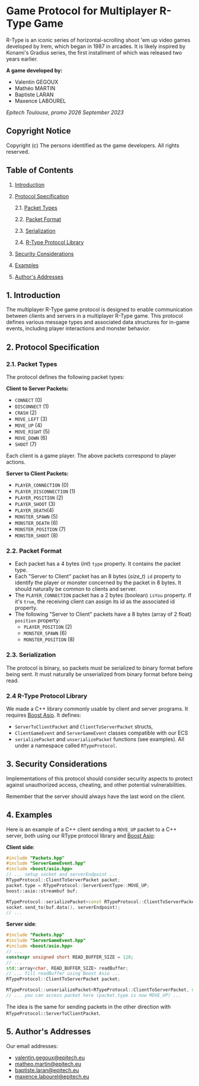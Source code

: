 # Game Protocol for Multiplayer R-Type Game

R-Type is an iconic series of horizontal-scrolling shoot 'em up video games developed by Irem, which began in 1987 in arcades. It is likely inspired by Konami's Gradius series, the first installment of which was released two years earlier.

**A game developed by:**
- Valentin GEGOUX
- Mathéo MARTIN
- Baptiste LARAN
- Maxence LABOUREL

*Epitech Toulouse, promo 2026*
*September 2023*

## Copyright Notice

Copyright (c) The persons identified as the game developers.  All rights reserved.

## Table of Contents

1. [Introduction](#1-introduction)
2. [Protocol Specification](#2-protocol-specification)

   2.1. [Packet Types](#21-packet-types)

   2.2. [Packet Format](#22-packet-format)

   2.3. [Serialization](#23-serialization)

   2.4. [R-Type Protocol Library](#24-r-type-protocol-library)

3. [Security Considerations](#3-security-considerations)
4. [Examples](#4-examples)
5. [Author's Addresses](#5-authors-addresses)

## 1. Introduction

The multiplayer R-Type game protocol is designed to enable communication
between clients and servers in a multiplayer R-Type game. This protocol
defines various message types and associated data structures for in-game
events, including player interactions and monster behavior.

## 2. Protocol Specification

### 2.1. Packet Types

The protocol defines the following packet types:

**Client to Server Packets:**
- `CONNECT` (0)
- `DISCONNECT` (1)
- `CRASH` (2)
- `MOVE_LEFT` (3)
- `MOVE_UP` (4)
- `MOVE_RIGHT` (5)
- `MOVE_DOWN` (6)
- `SHOOT` (7)

Each client is a game player. The above packets correspond to player actions.

**Server to Client Packets:**
- `PLAYER_CONNECTION` (0)
- `PLAYER_DISCONNECTION` (1)
- `PLAYER_POSITION` (2)
- `PLAYER_SHOOT` (3)
- `PLAYER_DEATH`(4)
- `MONSTER_SPAWN` (5)
- `MONSTER_DEATH` (6)
- `MONSTER_POSITION` (7)
- `MONSTER_SHOOT` (8)

### 2.2. Packet Format

- Each packet has a 4 bytes (*int*) `type` property. It contains the packet type.
- Each "Server to Client" packet has an 8 bytes (*size_t*) `id` property to identify the player or monster concerned by the packet in 8 bytes. It should naturally be common to clients and server.
- The `PLAYER_CONNECTION` packet has a 2 bytes (boolean) `isYou` property. If it's `true`, the receiving client can assign its id as the associated id property.
- The following "Server to Client" packets have a 8 bytes (array of 2 float) `position` property:
    - `PLAYER_POSITION` (2)
    - `MONSTER_SPAWN` (6)
    - `MONSTER_POSITION` (8)

### 2.3. Serialization

The protocol is binary, so packets must be serialized to binary format before being sent. It must naturally be unserialized from binary format before being read.

### 2.4 R-Type Protocol Library

We made a C++ library commonly usable by client and server programs. It requires [Boost Asio](https://www.boost.org/doc/libs/1_83_0/doc/html/boost_asio.html). It defines:
- `ServerToClientPacket` and `ClientToServerPacket` structs,
- `ClientGameEvent` and `ServerGameEvent` classes compatible with our ECS
- `serializePacket` and `unserializePacket` functions (see examples).
All under a namespace called `RTypeProtocol`.

## 3. Security Considerations

Implementations of this protocol should consider security aspects to protect against unauthorized access, cheating, and other potential vulnerabilities.

Remember that the server should always have the last word on the client.

## 4. Examples

Here is an example of a C++ client sending a `MOVE_UP` packet to a C++ server, both using our RType protocol library and [Boost Asio](https://www.boost.org/doc/libs/1_83_0/doc/html/boost_asio.html):

**Client side**:
```C++
#include "Packets.hpp"
#include "ServerGameEvent.hpp"
#include <boost/asio.hpp>
// ... setup socket and serverEndpoint ...
RTypeProtocol::ClientToServerPacket packet;
packet.type = RTypeProtocol::ServerEventType::MOVE_UP;
boost::asio::streambuf buf;

RTypeProtocol::serializePacket<const RTypeProtocol::ClientToServerPacket &>(&buf, packet);
socket.send_to(buf.data(), serverEndpoint);
// ...
```

**Server side**:
```C++
#include "Packets.hpp"
#include "ServerGameEvent.hpp"
#include <boost/asio.hpp>
// ...
constexpr unsigned short READ_BUFFER_SIZE = 128;
// ...
std::array<char, READ_BUFFER_SIZE> readBuffer;
// ... fill readBuffer using Boost Asio ...
RTypeProtocol::ClientToServerPacket packet;

RTypeProtocol::unserializePacket<RTypeProtocol::ClientToServerPacket, std::array<char, READ_BUFFER_SIZE>>(&packet, readBuffer);
// ... you can access packet here (packet.type is now MOVE_UP) ...
```

The idea is the same for sending packets in the other direction with `RTypeProtocol::ServerToClientPacket`.

## 5. Author's Addresses

Our email addresses:
- valentin.gegoux@epitech.eu
- matheo.martin@epitech.eu
- baptiste.laran@epitech.eu
- maxence.labourel@epitech.eu

